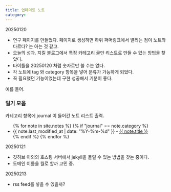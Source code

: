 ```yaml
---
title: 업데이트 노트
category:
---
```


20250120
- 연구 페이지를 만들었다. 페이지로 생성하면 하위 퍼머링크에서 열리는 점이 노트와 다르다? 는 아는 것 같고.
- 오늘의 성과. 지킬 블로그에서 특정 카테고리 글만 리스트로 만들 수 있는 방법을 찾았다.
- 타이틀을 20250120 처럼 숫자로만 쓸 수는 없다.
- 각 노트에 tag 와 category 항목을 넣어 분류가 가능하게 되었다.
- 꼭 필요했던 기능이었는데 구현 성공해서 기분이 좋다.


예를 들어.

### 일기 모음
카테고리 항목에 journal 이 들어간 노트 리스트 출력.

<ul>
  {% for note in site.notes %}
    {% if "journal" == note.category %}
        <li>
       {{ note.last_modified_at | date: "%Y-%m-%d" }} - <a href="{{ note.url }}">{{ note.title }}</a>
        </li>
    {% endif %}
  {% endfor %}
</ul>


20250121
- 깃허브 이외의 호스팅 서버에서 jekyll을 돌릴 수 있는 방법을 찾는 중이다.
- 도메인 이름을 뭘로 할까 고민 중. 

20250213
- rss feed를 넣을 수 있을까?